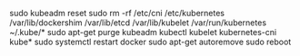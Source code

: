 sudo kubeadm reset
sudo rm -rf /etc/cni /etc/kubernetes /var/lib/dockershim /var/lib/etcd /var/lib/kubelet /var/run/kubernetes ~/.kube/*
sudo apt-get purge kubeadm kubectl kubelet kubernetes-cni kube*
sudo systemctl restart docker
sudo apt-get autoremove
sudo reboot
